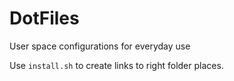 # DotFiles

User space configurations for everyday use

Use `install.sh` to create links to right folder places.
